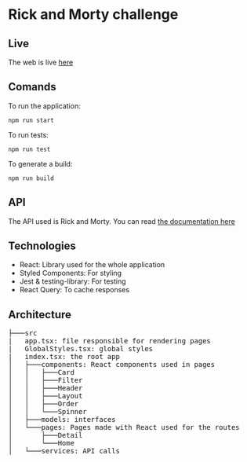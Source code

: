 # Rick and Morty challenge

## Live
The web is live [here](https://67e575a42d520b00a4a572e6--upbeat-jepsen-fe697b.netlify.app/)

## Comands
To run the application:
```console
npm run start
```

To run tests:
```console
npm run test
```

To generate a build:
```console
npm run build
```

## API
The API used is Rick and Morty. You can read [the documentation here](https://rickandmortyapi.com/)

## Technologies
- React: Library used for the whole application
- Styled Components: For styling
- Jest & testing-library: For testing
- React Query: To cache responses

## Architecture
<pre>
├───src
|   app.tsx: file responsible for rendering pages
|   GlobalStyles.tsx: global styles
|   index.tsx: the root app
│   ├───components: React components used in pages
│   │   ├───Card
│   │   ├───Filter
│   │   ├───Header
│   │   ├───Layout
│   │   ├───Order
│   │   └───Spinner
│   ├───models: interfaces
│   └───pages: Pages made with React used for the routes
│       ├───Detail
│       └───Home
│   └───services: API calls
</pre>

